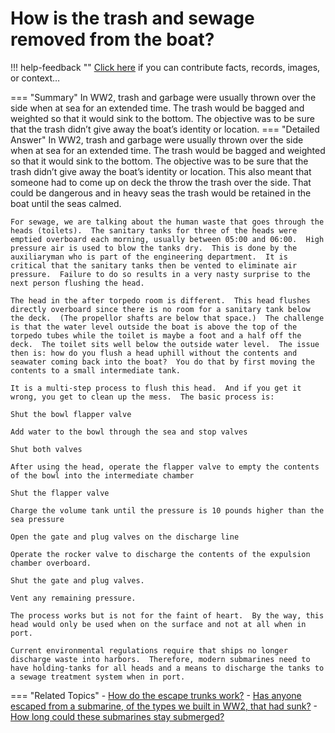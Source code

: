 # How is the trash and sewage removed from the boat?

!!! help-feedback ""
    <a href="/feedback/" data-feedback-link>Click here</a>
    if you can contribute facts, records, images, or context…

<a id="summary"></a>
=== "Summary"
    In WW2, trash and garbage were usually thrown over the side when at sea for an extended time. The trash would be bagged and weighted so that it would sink to the bottom. The objective was to be sure that the trash didn’t give away the boat’s identity or location.
=== "Detailed Answer"
    In WW2, trash and garbage were usually thrown over the side when at sea for an extended time.  The trash would be bagged and weighted so that it would sink to the bottom.  The objective was to be sure that the trash didn’t give away the boat’s identity or location.  This also meant that someone had to come up on deck the throw the trash over the side.  That could be dangerous and in heavy seas the trash would be retained in the boat until the seas calmed.

    For sewage, we are talking about the human waste that goes through the heads (toilets).  The sanitary tanks for three of the heads were emptied overboard each morning, usually between 05:00 and 06:00.  High pressure air is used to blow the tanks dry.  This is done by the auxiliaryman who is part of the engineering department.  It is critical that the sanitary tanks then be vented to eliminate air pressure.  Failure to do so results in a very nasty surprise to the next person flushing the head.

    The head in the after torpedo room is different.  This head flushes directly overboard since there is no room for a sanitary tank below the deck.  (The propellor shafts are below that space.)  The challenge is that the water level outside the boat is above the top of the torpedo tubes while the toilet is maybe a foot and a half off the deck.  The toilet sits well below the outside water level.  The issue then is: how do you flush a head uphill without the contents and seawater coming back into the boat?  You do that by first moving the contents to a small intermediate tank.

    It is a multi-step process to flush this head.  And if you get it wrong, you get to clean up the mess.  The basic process is:

    Shut the bowl flapper valve

    Add water to the bowl through the sea and stop valves

    Shut both valves

    After using the head, operate the flapper valve to empty the contents of the bowl into the intermediate chamber

    Shut the flapper valve

    Charge the volume tank until the pressure is 10 pounds higher than the sea pressure

    Open the gate and plug valves on the discharge line

    Operate the rocker valve to discharge the contents of the expulsion chamber overboard.

    Shut the gate and plug valves.

    Vent any remaining pressure.

    The process works but is not for the faint of heart.  By the way, this head would only be used when on the surface and not at all when in port.

    Current environmental regulations require that ships no longer discharge waste into harbors.  Therefore, modern submarines need to have holding-tanks for all heads and a means to discharge the tanks to a sewage treatment system when in port.
=== "Related Topics"
    - [How do the escape trunks work?](./how-do-the-escape-trunks-work.md#summary)
    - [Has anyone escaped from a submarine, of the types we built in WW2, that had sunk?](./has-anyone-escaped-from-a-submarine-of-the-types-we-built-in-ww2-that-had-sunk.md#summary)
    - [How long could these submarines stay submerged?](./how-long-could-these-submarines-stay-submerged.md#summary)